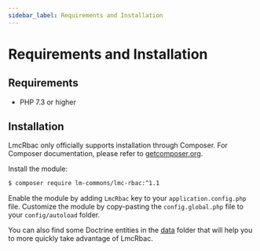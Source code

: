 ```yaml
---
sidebar_label: Requirements and Installation
---
```

# Requirements and Installation
## Requirements

- PHP 7.3 or higher


## Installation

LmcRbac only officially supports installation through Composer. For Composer documentation, please refer to
[getcomposer.org](http://getcomposer.org/).

Install the module:

```sh
$ composer require lm-commons/lmc-rbac:^1.1
```

Enable the module by adding `LmcRbac` key to your `application.config.php` file. Customize the module by copy-pasting
the `config.global.php` file to your `config/autoload` folder.

You can also find some Doctrine entities in the [data](https://github.com/LM-Commons/LmcRbac/tree/master/data) folder that will help you to more quickly take advantage
of LmcRbac.
